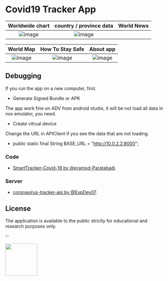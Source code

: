 # Covid19 Tracker App

Worldwide chart  |  country / province data | World News 
:------------------------:|:------------------------:|:------------------------:
![image](https://github.com/chinhdoan/Covid19TrackerApp/blob/main/screens/data_pic.png)  |  ![image](https://github.com/chinhdoan/Covid19TrackerApp/blob/main/screens/country_pic.png)    

World Map |  How To Stay Safe | About app
:------------------------:|:------------------------:|:------------------------:
![image](https://github.com/chinhdoan/Covid19TrackerApp/blob/main/screens/news_pic.png)     |  ![image](https://github.com/chinhdoan/Covid19TrackerApp/blob/main/screens/map_pic.png)     | ![image](https://github.com/chinhdoan/Covid19TrackerApp/blob/main/screens/protection_pic.png)     | ![image](https://github.com/chinhdoan/Covid19TrackerApp/blob/main/screens/about_pic.png)
## Debugging

If you run the app on a new computer, first.

* Generate Signed Bundle or APK 

The app work fine on ADV from android studio, it will be not load all data in nox emulator, you need.

* Create vitrual device

Change the URL in APIClient if you see the data that are not loading.

* public static final String BASE_URL = "http://10.0.2.2:8000";

### Code 

* [SmartTracker-Covid-19 by @pramod-Paratabadi](https://github.com/pramod-Paratabadi/Smart-Tracker-COVID-19).

### Server 

* [coronavirus-tracker-api by @ExpDev07](https://github.com/ExpDev07/coronavirus-tracker-api).

## License

The application is available to the public strictly for educational and research purposes only.

✨

<a href="https://github.com/chinhdoan"><img src="https://avatars.githubusercontent.com/u/31790367?v=4" width="100px;" alt=""/>





